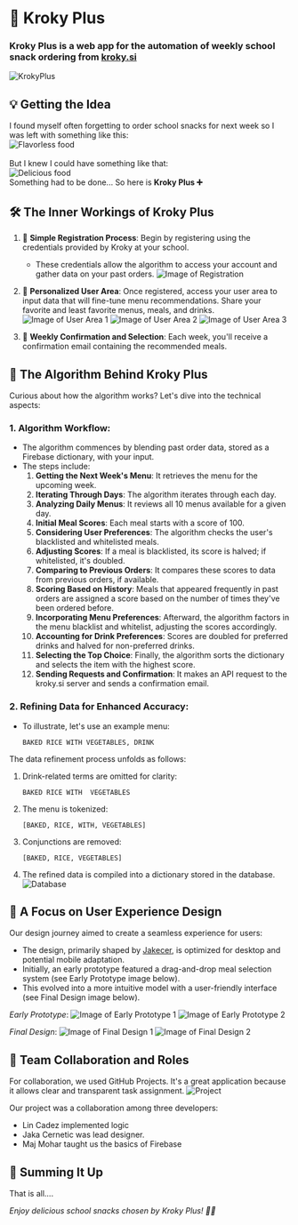 # 🥕 **Kroky Plus**

<h3><strong>Kroky Plus</strong> is a web app for the <strong>automation</strong> of weekly school snack ordering from <a href="https://www.kroky.si/2016/?mod=register&action=order">kroky.si</a></h3>

![KrokyPlus](images/thumbnail.png)

## **💡 Getting the Idea**

I found myself often forgetting to order school snacks for next week so I was left with something like this:
<br>
![Flavorless food](images/bad_food.jpg)
<br>
<br>
But I knew I could have something like that:
<br>
![Delicious food](images/good_food.png)
<br>
Something had to be done... So here is **Kroky Plus ➕**

## 🛠️ **The Inner Workings of Kroky Plus**

1. 📝 **Simple Registration Process**: Begin by registering using the credentials provided by Kroky at your school.

   - These credentials allow the algorithm to access your account and gather data on your past orders. ![Image of Registration](images/register.png)

2. 🌟 **Personalized User Area**: Once registered, access your user area to input data that will fine-tune menu recommendations. Share your favorite and least favorite menus, meals, and drinks.
   ![Image of User Area 1](images/user_area1.png)
   ![Image of User Area 2](images/user_area2.png)
   ![Image of User Area 3](images/user_area3.png)

3. 💌 **Weekly Confirmation and Selection**: Each week, you'll receive a confirmation email containing the recommended meals.

## 🧠 **The Algorithm Behind Kroky Plus**

Curious about how the algorithm works? Let's dive into the technical aspects:

### 1. **Algorithm Workflow**:

- The algorithm commences by blending past order data, stored as a Firebase dictionary, with your input.
- The steps include:
  1. **Getting the Next Week's Menu**: It retrieves the menu for the upcoming week.
  2. **Iterating Through Days**: The algorithm iterates through each day.
  3. **Analyzing Daily Menus**: It reviews all 10 menus available for a given day.
  4. **Initial Meal Scores**: Each meal starts with a score of 100.
  5. **Considering User Preferences**: The algorithm checks the user's blacklisted and whitelisted meals.
  6. **Adjusting Scores**: If a meal is blacklisted, its score is halved; if whitelisted, it's doubled.
  7. **Comparing to Previous Orders**: It compares these scores to data from previous orders, if available.
  8. **Scoring Based on History**: Meals that appeared frequently in past orders are assigned a score based on the number of times they've been ordered before.
  9. **Incorporating Menu Preferences**: Afterward, the algorithm factors in the menu blacklist and whitelist, adjusting the scores accordingly.
  10. **Accounting for Drink Preferences**: Scores are doubled for preferred drinks and halved for non-preferred drinks.
  11. **Selecting the Top Choice**: Finally, the algorithm sorts the dictionary and selects the item with the highest score.
  12. **Sending Requests and Confirmation**: It makes an API request to the kroky.si server and sends a confirmation email.

### 2. **Refining Data for Enhanced Accuracy**:

- To illustrate, let's use an example menu:
  ```
  BAKED RICE WITH VEGETABLES, DRINK
  ```

The data refinement process unfolds as follows:

1.  Drink-related terms are omitted for clarity:
    ```
    BAKED RICE WITH  VEGETABLES
    ```
2.  The menu is tokenized:
    ```
    [BAKED, RICE, WITH, VEGETABLES]
    ```
3.  Conjunctions are removed:
    ```
    [BAKED, RICE, VEGETABLES]
    ```
4.  The refined data is compiled into a dictionary stored in the database.
    ![Database](images/db.png)

## 🎨 **A Focus on User Experience Design**

Our design journey aimed to create a seamless experience for users:

- The design, primarily shaped by [Jakecer](https://github.com/jakecernet), is optimized for desktop and potential mobile adaptation.
- Initially, an early prototype featured a drag-and-drop meal selection system (see Early Prototype image below).
- This evolved into a more intuitive model with a user-friendly interface (see Final Design image below).

_Early Prototype_:
![Image of Early Prototype 1](images/prot1.png)
![Image of Early Prototype 2](images/prot2.png)

_Final Design_:
![Image of Final Design 1](images/final1.png)
![Image of Final Design 2](images/final%202.png)

## 👥 **Team Collaboration and Roles**

For collaboration, we used GitHub Projects. It's a great application because it allows clear and transparent task assignment.
![Project](images/project.png)

Our project was a collaboration among three developers:

- Lin Cadez implemented logic
- Jaka Cernetic was lead designer.
- Maj Mohar taught us the basics of Firebase

## 🏁 **Summing It Up**

That is all....

_Enjoy delicious school snacks chosen by Kroky Plus! 🥪🎉_
